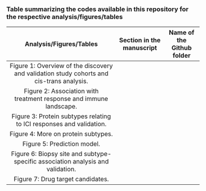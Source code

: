 ### Table summarizing the codes available in this repository for the respective analysis/figures/tables
  
| Analysis/Figures/Tables                 | Section in the manuscript    | Name of the Github folder |	
| :------------------------: |:-------------:| :-------------: |
| Figure 1: Overview of the discovery and validation study cohorts and cis-trans analysis.
| Figure 2: Association with treatment response and immune landscape.
| Figure 3: Protein subtypes relating to ICI responses and validation.
| Figure 4: More on protein subtypes.
| Figure 5: Prediction model.
| Figure 6: Biopsy site and subtype-specific association analysis and validation.
| Figure 7: Drug target candidates.



